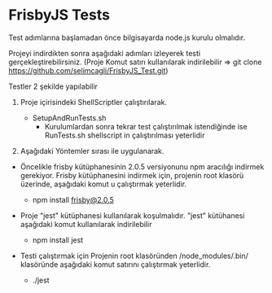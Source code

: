# FrisbyJS Tests

Test adımlarına başlamadan önce bilgisayarda node.js kurulu olmalıdır.

Projeyi indirdikten sonra aşağıdaki adımları izleyerek testi gerçekleştirebilirsiniz. (Proje Komut satırı kullanılarak indirilebilir  => git clone https://github.com/selimcagli/FrisbyJS_Test.git)

Testler 2 şekilde yapılabilir
1. Proje içirisindeki ShellScriptler çalıştırılarak. 
     - SetupAndRunTests.sh
          - Kurulumlardan sonra tekrar test çalıştırılmak istendiğinde ise RunTests.sh shellscript in çalıştırılması yeterlidir 

2. Aşağıdaki Yöntemler sırası ile uygulanarak.

-	Öncelikle frisby kütüphanesinin  2.0.5 versiyonunu npm aracılığı indirmek gerekiyor. Frisby kütüphanesini indirmek için, projenin root klasörü üzerinde, aşağıdaki komut u çalıştırmak yeterlidir.
     - npm install frisby@2.0.5

-	Proje "jest" kütüphanesi kullanılarak koşulmalıdır. "jest" kütühanesi aşağıdaki komut kullanılarak indirilebilir   
     - npm install jest

-	Testi çalıştırmak için Projenin root klasöründen /node_modules/.bin/ klasöründe aşağıdaki komut satırını çalıştırmak yeterlidir.
     -	./jest